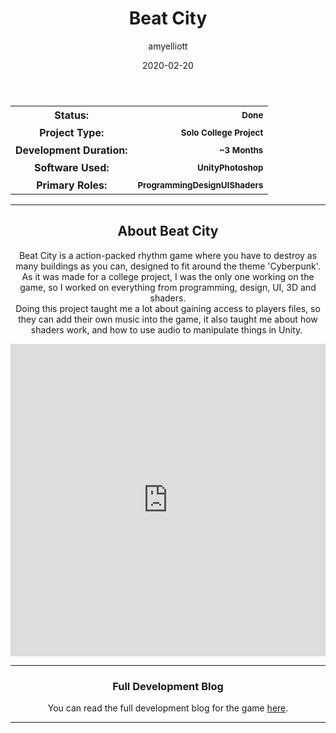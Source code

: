 ﻿---
layout: post
title:  "Beat City"
type: "Game Development Blog"
color: "background-color: seagreen"
summary: "Beat City is a action-packed rhythm game where you have to destroy as many buildings as you can, designed to fit around the theme 'Cyberpunk'"
author: amyelliott
date: '2020-02-20'
category: ['game-development', 'solo', 'unity']
thumbnail: /assets/img/posts/BeatCity/cover.png
keywords: music, rhythm, cyberpunk, competitive
permalink: /games/beat-city/
usemathjax: true
genre: ['Music & Rhythm', 'Cyberpunk', 'Competitive']
hidden: true
---

<!--- ------------------ -->
<!--- Status of the game -->
<!--- ------------------ -->
<div class="table-mobile">
    <table>
        <tr>
            <th style="border: 0px !important">Status:</th>
            <th style="text-align:right; border: 0px !important"><small class="btn btn-col status-button">Done</small></th>
        </tr>
        <tr>
            <th style="border: 0px !important">Project Type:</th> 
            <th style="text-align:right; border: 0px !important"><small class="btn btn-col status-button">Solo College Project</small></th>
        </tr>
        <tr>
            <th style="border: 0px !important">Development Duration:</th>
            <th style="text-align:right; border: 0px !important"><small class="btn btn-col status-button">~3 Months</small></th>
        </tr>
        <tr>
            <th style="border: 0px !important">Software Used:</th>
            <th style="text-align:right; border: 0px !important"><small class="btn btn-col status-button">Unity</small><small class="btn btn-col status-button">Photoshop</small></th>
        </tr>
        <tr>
            <th style="border: 0px !important">Primary Roles:</th>
            <th style="text-align:right; border: 0px !important"><small class="btn btn-col status-button">Programming</small><small class="btn btn-col status-button">Design</small><small class="btn btn-col status-button">UI</small><small class="btn btn-col status-button">Shaders</small></th>
        </tr>
    </table>
</div>

<hr>
<!--- ---------------------------- -->
<!--- Main description of the game -->
<!--- ---------------------------- -->
<div class = "card">
    <h2 style="text-align: center;">About Beat City</h2>
    <p style="text-align: center;">Beat City is a action-packed rhythm game where you have to destroy as many buildings as you can, designed to fit around the theme 'Cyberpunk'.<br />As it was made for a college project, I was the only one working on the game, so I worked on everything from programming, design, UI, 3D and shaders.<br />Doing this project taught me a lot about gaining access to players files, so they can add their own music into the game, it also taught me about how shaders work, and how to use audio to manipulate things in Unity. </p>
</div>

<!--- ------------------------------------ -->
<!--- Embed or Youtube Footage of the game -->
<!--- ------------------------------------ -->
<div class="video-container" style="padding-top: 0px !important">
    <iframe src="https://www.youtube.com/embed/SfACeIP9jTI?controls=0" width="100%" height="500" frameborder="0"></iframe>
</div>

<!--- ------------------------------------------------------- -->
<!--- Development overviews for the game, to give an insight. -->
<!--- ------------------------------------------------------- -->
<hr>
<h3 style="text-align:center">Full Development Blog</h3>
<p style="text-align:center">You can read the full development blog for the game <a class = "a-text" href="https://amyelliottdev.game.blog/project-management-dev-log/" target="_blank">here</a>.</p> 
<hr>
